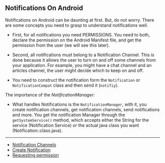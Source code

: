 ## Notifications On Android

Notifications on Android can be daunting at first. But, do not worry. There are
some concepts you need to grasp to understand notifications well.

- First, for all notifications you need PERMISSIONS. You need to both, declare the
  permission on the Android Manifest file, and get the permission from the user
  (we will see this later).

- Second, all notifications must belong to a Notification Channel. This is done
  because it allows the user to turn on and off some channels from your application.
  For example, you might have a chat channel and an articles channel, the user might decide
  which to keep on and off.

- You need to construct the notification form the `Notification` or `NotificationCompat` class
  and then send it (`notifiy`).

The importance of the _NotificationManager_:

- What handles Notifications is the `NotificationManager`, with it, you create notification channels,
  get notification channels, send notifications and more. You get the notification Manager through the
  `getSystemService()` method, which accepts either the String for the service (Notification Service) or
  the actual java class you want (Notification::class.java).

---

- [Notification Channels](https://developer.android.com/develop/ui/views/notifications/channels)
- [Create Notification](https://developer.android.com/develop/ui/views/notifications/build-notification)
- [Requesting permission](https://developer.android.com/training/permissions/requesting)
